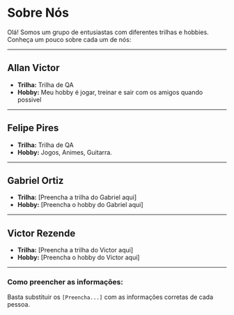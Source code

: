# Sobre Nós

Olá! Somos um grupo de entusiastas com diferentes trilhas e hobbies. Conheça um pouco sobre cada um de nós:

---

## Allan Victor

* **Trilha:** Trilha de QA
* **Hobby:** Meu hobby é jogar, treinar e sair com os amigos quando possivel

---

## Felipe Pires

* **Trilha:** Trilha de QA
* **Hobby:** Jogos, Animes, Guitarra.

---

## Gabriel Ortiz

* **Trilha:** [Preencha a trilha do Gabriel aqui]
* **Hobby:** [Preencha o hobby do Gabriel aqui]

---

<h2>Victor Rezende</h2>

* **Trilha:** [Preencha a trilha do Victor aqui]
* **Hobby:** [Preencha o hobby do Victor aqui]

---

### Como preencher as informações:

Basta substituir os `[Preencha...]` com as informações corretas de cada pessoa.
